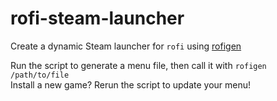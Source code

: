 # rofi-steam-launcher
Create a dynamic Steam launcher for `rofi` using [rofigen](https://github.com/losoliveirasilva/rofigen)  
  
Run the script to generate a menu file, then call it with `rofigen /path/to/file`  
Install a new game? Rerun the script to update your menu!
